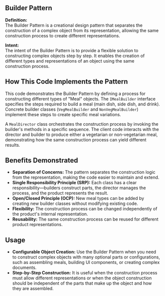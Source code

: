 ## Builder Pattern

**Definition:**  
The Builder Pattern is a creational design pattern that separates the construction of a complex object from its representation, allowing the same construction process to create different representations.

**Intent:**  
The intent of the Builder Pattern is to provide a flexible solution to constructing complex objects step by step. It enables the creation of different types and representations of an object using the same construction process.

## How This Code Implements the Pattern

This code demonstrates the Builder Pattern by defining a process for constructing different types of "Meal" objects. The `IMealBuilder` interface specifies the steps required to build a meal (main dish, side dish, and drink). Concrete builder classes (`VegMealBuilder` and `NonVegMealBuilder`) implement these steps to create specific meal variations.

A `MealDirector` class orchestrates the construction process by invoking the builder's methods in a specific sequence. The client code interacts with the director and builder to produce either a vegetarian or non-vegetarian meal, demonstrating how the same construction process can yield different results.

## Benefits Demonstrated

- **Separation of Concerns:** The pattern separates the construction logic from the representation, making the code easier to maintain and extend.
- **Single Responsibility Principle (SRP):** Each class has a clear responsibility—builders construct parts, the director manages the process, and the product represents the result.
- **Open/Closed Principle (OCP):** New meal types can be added by creating new builder classes without modifying existing code.
- **Flexibility:** The construction process can be changed independently of the product's internal representation.
- **Reusability:** The same construction process can be reused for different product representations.

## Usage

- **Configurable Object Creation:** Use the Builder Pattern when you need to construct complex objects with many optional parts or configurations, such as assembling meals, building UI components, or creating complex documents.
- **Step-by-Step Construction:** It is useful when the construction process must allow different representations or when the object construction should be independent of the parts that make up the object and how they are assembled.